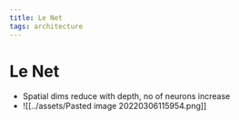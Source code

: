 ```yaml
---
title: Le Net
tags: architecture
---
```


# Le Net
- Spatial dims reduce with depth, no of neurons increase
- ![[../assets/Pasted image 20220306115954.png]]
















